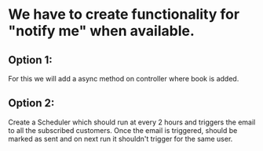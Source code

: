 # We have to create functionality for "notify me" when available.

## Option 1:
For this we will add a async method on controller where book is added.

## Option 2:
Create a Scheduler which should run at every 2 hours and triggers the email to all the subscribed customers.
Once the email is triggered, should be marked as sent and on next run it shouldn't trigger for the same user.


